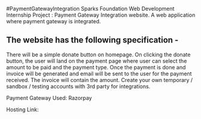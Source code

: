 #PaymentGatewayIntegration
Sparks Foundation Web Development Internship Project : Payment Gateway Integration website. 
A web application where payment gateway is integrated.

## The website has the following specification -
There will be a simple donate button on homepage. On clicking
the donate button, the user will land on the payment page where
user can select the amount to be paid and the payment type.
Once the payment is done and invoice will be generated and
email will be sent to the user for the payment received. The
invoice will contain the amount.
Create your own temporary / sandbox / testing accounts with 3rd
party for integrations.

Payment Gateway Used: Razorpay

Hosting Link: 